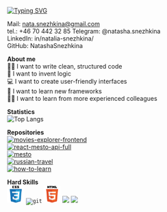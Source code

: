 [![Typing SVG](https://readme-typing-svg.herokuapp.com?duration=4000&color=000000&multiline=true&height=100&lines=Hi!+I'm+Natasha+%F0%9F%91%8B+;I'm+junior+front-end+developer)](https://git.io/typing-svg)

Mail: nata.snezhkina@gmail.com  
tel.: +46 70 442 32 85 
Telegram: @natasha.snezhkina  
LinkedIn: in/natalia-snezhkina/  
GitHub: NatashaSnezhkina  

**About me**  
✍🏻 I want to write clean, structured code  
🧠 I want to invent logic  
💻 I want to create user-friendly interfaces  
🔧 I want to learn new frameworks  
👨‍🏫 I want to learn from more experienced colleagues  

**Statistics**  
![Top Langs](https://github-readme-stats.vercel.app/api/top-langs/?username=NatashaSnezhkina&layout=compact)

**Repositories**  
[![movies-explorer-frontend](https://github-readme-stats.vercel.app/api/pin/?height=100&username=NatashaSnezhkina&repo=movies-explorer-frontend)](https://github.com/NatashaSnezhkina/movies-explorer-frontend)  
[![react-mesto-api-full](https://github-readme-stats.vercel.app/api/pin/?height=100&username=NatashaSnezhkina&repo=react-mesto-api-full)](https://github.com/NatashaSnezhkina/react-mesto-api-full)  
[![mesto](https://github-readme-stats.vercel.app/api/pin/?height=100&username=NatashaSnezhkina&repo=mesto)](https://github.com/NatashaSnezhkina/mesto)  
[![russian-travel](https://github-readme-stats.vercel.app/api/pin/?height=100&username=NatashaSnezhkina&repo=russian-travel)](https://github.com/NatashaSnezhkina/russian-travel)   
[![how-to-learn](https://github-readme-stats.vercel.app/api/pin/?height=100&username=NatashaSnezhkina&repo=how-to-learn)](https://github.com/NatashaSnezhkina/how-to-learn)      

**Hard Skills**   
<code><img src="https://raw.githubusercontent.com/devicons/devicon/master/icons/css3/css3-original-wordmark.svg" alt="css3" width="40" height="40"/></code>
<code><img src="https://www.vectorlogo.zone/logos/git-scm/git-scm-icon.svg" alt="git" width="40" height="40"/></code>
<code><img src="https://raw.githubusercontent.com/devicons/devicon/master/icons/html5/html5-original-wordmark.svg" alt="html5" width="40" height="40"/></code>
<code><img height="40" src="https://raw.githubusercontent.com/shinokada/shinokada/master/assets/javascript.png"></code>
<code><img height="40" src="https://raw.githubusercontent.com/shinokada/shinokada/master/assets/visual-studio-code.png"></code>
